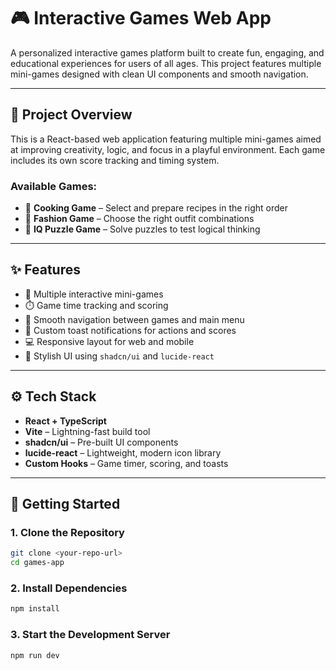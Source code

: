 # 🎮 Interactive Games Web App

A personalized interactive games platform built to create fun, engaging, and educational experiences for users of all ages. This project features multiple mini-games designed with clean UI components and smooth navigation.

---

## 🎯 Project Overview

This is a React-based web application featuring multiple mini-games aimed at improving creativity, logic, and focus in a playful environment. Each game includes its own score tracking and timing system.

### Available Games:

- 🍳 **Cooking Game** – Select and prepare recipes in the right order  
- 👗 **Fashion Game** – Choose the right outfit combinations  
- 🧠 **IQ Puzzle Game** – Solve puzzles to test logical thinking  

---

## ✨ Features

- 🧩 Multiple interactive mini-games  
- ⏱️ Game time tracking and scoring  
- 🧭 Smooth navigation between games and main menu  
- 🔔 Custom toast notifications for actions and scores  
- 💻 Responsive layout for web and mobile  
- 🎨 Stylish UI using `shadcn/ui` and `lucide-react`

---

## ⚙️ Tech Stack

- **React + TypeScript**  
- **Vite** – Lightning-fast build tool  
- **shadcn/ui** – Pre-built UI components  
- **lucide-react** – Lightweight, modern icon library  
- **Custom Hooks** – Game timer, scoring, and toasts  

---

## 🚀 Getting Started

### 1. Clone the Repository

```bash
git clone <your-repo-url>
cd games-app
```
### 2. Install Dependencies
```bash
npm install
```
### 3. Start the Development Server
```bash
npm run dev
```
